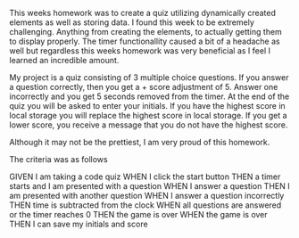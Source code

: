 This weeks homework was to create a quiz utilizing dynamically created elements as well as storing data.
I found this week to be extremely challenging. Anything from creating the elements, to actually getting them to display
properly.
The timer functionallity caused a bit of a headache as well but regardless this weeks homework was very beneficial
as I feel I learned an incredible amount.

My project is a quiz consisting of 3 multiple choice questions. 
If you answer a question correctly, then you get a + score adjustment of 5.
Answer one incorrectly and you get 5 seconds removed from the timer.
At the end of the quiz you will be asked to enter your initials. 
If you have the highest score in local storage you will replace the highest score in local storage.
If you get a lower score, you receive a message that you do not have the highest score.

Although it may not be the prettiest, I am very proud of this homework. 

The criteria was as follows

GIVEN I am taking a code quiz
WHEN I click the start button
THEN a timer starts and I am presented with a question
WHEN I answer a question
THEN I am presented with another question
WHEN I answer a question incorrectly
THEN time is subtracted from the clock
WHEN all questions are answered or the timer reaches 0
THEN the game is over
WHEN the game is over
THEN I can save my initials and score